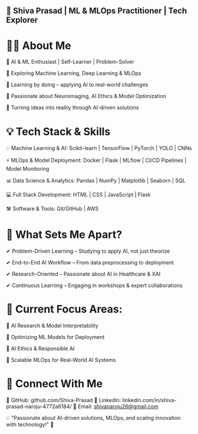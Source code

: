 ## 🚀 Shiva Prasad | ML & MLOps Practitioner | Tech Explorer

# 👨‍💻 About Me
🔹 AI & ML Enthusiast | Self-Learner | Problem-Solver

🔹 Exploring Machine Learning, Deep Learning & MLOps

🔹 Learning by doing – applying AI to real-world challenges

🔹 Passionate about Neuroimaging, AI Ethics & Model Optimization

🔹 Turning ideas into reality through AI-driven solutions

# 💡 Tech Stack & Skills
💡 Machine Learning & AI: Scikit-learn | TensorFlow | PyTorch | YOLO | CNNs

⚡ MLOps & Model Deployment: Docker | Flask | MLflow | CI/CD Pipelines | Model Monitoring

📊 Data Science & Analytics: Pandas | NumPy | Matplotlib | Seaborn | SQL

💻 Full Stack Development: HTML | CSS | JavaScript | Flask 

🛠 Software & Tools: Git/GitHub | AWS

# 📌 What Sets Me Apart?
✔ Problem-Driven Learning – Studying to apply AI, not just theorize

✔ End-to-End AI Workflow – From data preprocessing to deployment

✔ Research-Oriented – Passionate about AI in Healthcare & XAI

✔ Continuous Learning – Engaging in workshops & expert collaborations

# 🌱 Current Focus Areas:
🔹 AI Research & Model Interpretability

🔹 Optimizing ML Models for Deployment

🔹 AI Ethics & Responsible AI

🔹 Scalable MLOps for Real-World AI Systems

# 🌟 Connect With Me
📌 GitHub: github.com/Shiva-Prasad
💼 LinkedIn: linkedin.com/in/shiva-prasad-naroju-4772a6184/
📧 Email: shivanaroju26@gmail.com

💡 "Passionate about AI-driven solutions, MLOps, and scaling innovation with technology!" 🚀
